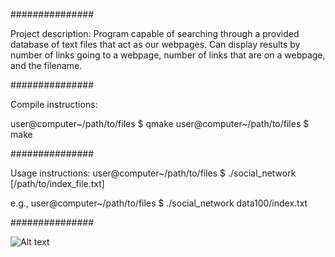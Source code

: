 ###############

Project description: Program capable of searching through a provided database of text files that act as our webpages. Can display results by number of links going to a webpage, number of links that are on a webpage, and the filename.

###############

Compile instructions:

user@computer~/path/to/files $ qmake
user@computer~/path/to/files $ make

###############

Usage instructions: user@computer~/path/to/files $ ./social_network [/path/to/index_file.txt]

e.g., user@computer~/path/to/files $ ./social_network data100/index.txt

###############

![Alt text](/Search_Engine/Images/se1.png?raw=true "Optional Title")